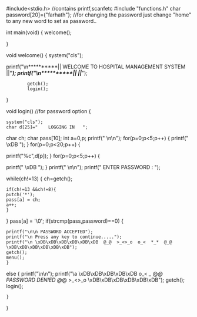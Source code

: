 
#include<stdio.h>                   //contains printf,scanfetc
#include "functions.h"
char password[20]={"farhath"};  //for changing the password just change "home" to any new word to set as password..


int main(void)
{
	welcome();
	
}



void welcome()
{
				system("cls");

printf("\n**********||     WELCOME TO HOSPITAL MANAGEMENT SYSTEM    ||***********");
printf("\n**********||                                              ||***********");
                
			getch();
			login();
}


void login() //for password option
{

	system("cls");
	char d[25]="    LOGGING IN   ";
char ch;
char pass[10];
int a=0,p;
printf(" \n\n");
for(p=0;p<5;p++)
    {
printf(" \xDB ");
    }
for(p=0;p<20;p++)
   {

printf("%c",d[p]);
   }
for(p=0;p<5;p++)
   {

printf(" \xDB ");
   }
printf(" \n\n");
printf(" ENTER PASSWORD : ");

while(ch!=13)
   {
	ch=getch();

	if(ch!=13 &&ch!=8){
	putch('*');
	pass[a] = ch;
	a++;
	}
   }
pass[a] = '\0';
if(strcmp(pass,password)==0)
   {

	printf("\n\n PASSWORD ACCEPTED");
	printf("\n Press any key to continue.....");
	printf("\n \xDB\xDB\xDB\xDB\xDB\xDB  @_@  >_<>_o  o_<  *_*  @_@  \xDB\xDB\xDB\xDB\xDB\xDB");
	getch();
	menu();
	}
else
   {
	printf("\n\n");
	printf("\a \xDB\xDB\xDB\xDB\xDB  o_<  *_*  @_@  PASSWORD  DENIED  @_@  >_<>_o  \xDB\xDB\xDB\xDB\xDB\xDB");
	getch();
	login();

	}
}
